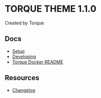 # TORQUE THEME 1.1.0

Created by Torque

## Docs

- [Setup](./docs/setup.md)
- [Developing](./docs/developing.md)
- [Torque Docker README](./docs/docker.md)

## Resources

- [Changelog](./docs/changelog.md)

